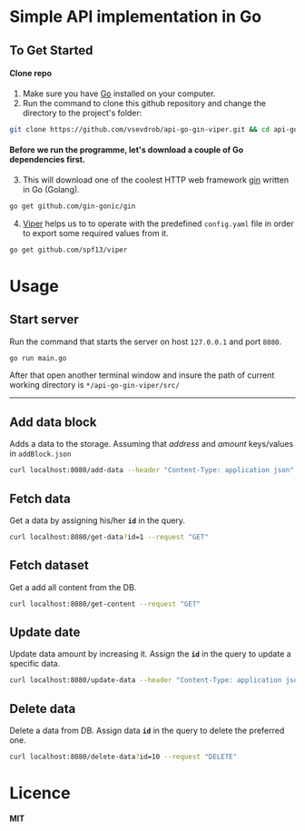 # Simple API implementation in Go

## To Get Started
#### Clone repo
1. Make sure you have [Go](https://go.dev/) installed on your computer.
2. Run the command to clone this github repository and change the directory to the project's folder:
```bash
git clone https://github.com/vsevdrob/api-go-gin-viper.git && cd api-go-gin-viper/src
```
#### Before we run the programme, let's download a couple of Go dependencies first.
3. This will download one of the coolest HTTP web framework [gin](https://github.com/gin-gonic/gin) written in Go (Golang).
```bash
go get github.com/gin-gonic/gin
```
4. [Viper](https://github.com/spf13/viper) helps us to to operate with the predefined `config.yaml` file in order to export some required values from it.
```bash
go get github.com/spf13/viper
```
# Usage 
## Start server
Run the command that starts the server on host `127.0.0.1` and port `8080`.
```bash
go run main.go
```
After that open another terminal window and insure the path of current working directory is `*/api-go-gin-viper/src/`
___
## Add data block
Adds a data to the storage. Assuming that *address* and *amount* keys/values in `addBlock.json`
```bash
curl localhost:8080/add-data --header "Content-Type: application json" -d @examples/addBlock.json --request "POST"
```
## Fetch data
Get a data by assigning his/her **`id`** in the query.
```bash
curl localhost:8080/get-data?id=1 --request "GET"
```
## Fetch dataset
Get a add all content from the DB.
```bash
curl localhost:8080/get-content --request "GET"
```
## Update date
Update data amount by increasing it. Assign the **`id`** in the query to update a specific data. 
```bash
curl localhost:8080/update-data --header "Content-Type: application json" -d @examples/updateBlock.json --request "PATCH"
```
## Delete data
Delete a data from DB. Assign data **`id`** in the query to delete the preferred one. 
```bash
curl localhost:8080/delete-data?id=10 --request "DELETE"
```
# Licence
**MIT**
